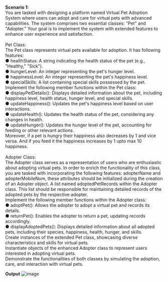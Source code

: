 **Scenario 1:** <br>
You are tasked with designing a platform named Virtual Pet Adoption System where users can adopt and
care for virtual pets with advanced capabilities. The system comprises two essential classes: "Pet" and
"Adopter." Your goal is to implement the system with extended features to enhance user experience and
satisfaction.<br><br>
Pet Class:<br>
The Pet class represents virtual pets available for adoption. It has following features:<br>
● healthStatus: A string indicating the health status of the pet (e.g., "Healthy," "Sick").<br>
● hungerLevel: An integer representing the pet's hunger level.<br>
● happinessLevel: An integer representing the pet's happiness level.<br>
● specialSkills: A list containing special skills possessed by the pet.<br>
Implement the following member functions within the Pet class:<br>
● displayPetDetails(): Displays detailed information about the pet, including happiness level, health
status, hunger level, and special skills.<br>
● updateHappiness(): Updates the pet's happiness level based on user interactions.<br>
● updateHealth(): Updates the health status of the pet, considering any changes in health.<br>
● updateHunger(): Updates the hunger level of the pet, accounting for feeding or other relevant
actions.<br>
Moreover, if a pet is hungry their happiness also decreases by 1 and vice versa. And if you feed it the
happiness increases by 1 upto max 10 happiness.<br><br>
Adopter Class:<br>
The Adopter class serves as a representation of users who are enthusiastic about adopting virtual pets. In
order to enrich the functionality of this class, you are tasked with incorporating the following features:
adopterName and adopterMobileNum, these attributes should be initialized during the creation of an
Adopter object. A list named adoptedPetRecords within the Adopter class. This list should be responsible
for maintaining detailed records of the adopted pets by the respective adopter.<br>
Implement the following member functions within the Adopter class:<br>
● adoptPet(): Allows the adopter to adopt a virtual pet and records its details.<br>
● returnPet(): Enables the adopter to return a pet, updating records accordingly.<br>
● displayAdoptedPets(): Displays detailed information about all adopted pets, including their species,
happiness, health, hunger, and skills.<br>
Create instances of the extended Pet class, showcasing diverse characteristics and skills for virtual pets.<br>
Instantiate objects of the enhanced Adopter class to represent users interested in adopting virtual pets.<br>
Demonstrate the functionalities of both classes by simulating the adoption, care, and interaction with virtual
pets.

**Output**
![image](https://github.com/arwa007/OOPSpring24/assets/142319755/8d6c43c7-1f38-40be-97b5-02022f1bae31)
